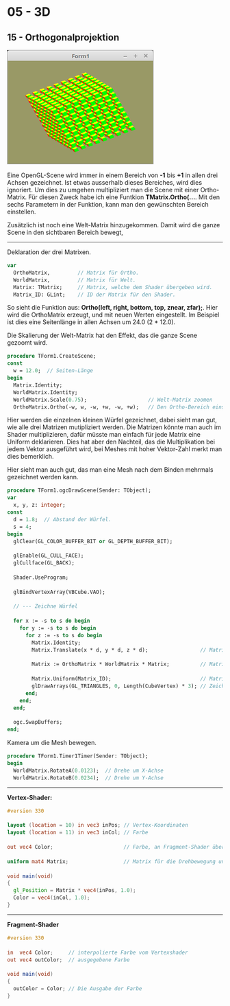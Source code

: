 # 05 - 3D
## 15 - Orthogonalprojektion

![image.png](image.png)

Eine OpenGL-Scene wird immer in einem Bereich von **-1** bis **+1** in allen drei Achsen gezeichnet. Ist etwas ausserhalb dieses Bereiches, wird dies ignoriert.
Um dies zu umgehen multipliziert man die Scene mit einer Ortho-Matrix.
Für diesen Zweck habe ich eine Funtkion **TMatrix.Ortho(...**. Mit den sechs Parametern in der Funktion, kann man den gewünschten Bereich einstellen.

Zusätzlich ist noch eine Welt-Matrix hinzugekommen. Damit wird die ganze Scene in den sichtbaren Bereich bewegt,

---
Deklaration der drei Matrixen.

```pascal
var
  OrthoMatrix,         // Matrix für Ortho.
  WorldMatrix,         // Matrix für Welt.
  Matrix: TMatrix;     // Matrix, welche dem Shader übergeben wird.
  Matrix_ID: GLint;    // ID der Matrix für den Shader.
```

So sieht die Funktion aus: **Ortho(left, right, bottom, top, znear, zfar);**.
Hier wird die OrthoMatrix erzeugt, und mit neuen Werten eingestellt.
Im Beispiel ist dies eine Seitenlänge in allen Achsen um 24.0 (2 * 12.0).

Die Skalierung der Welt-Matrix hat den Effekt, das die ganze Scene gezoomt wird.

```pascal
procedure TForm1.CreateScene;
const
  w = 12.0;  // Seiten-Länge
begin
  Matrix.Identity;
  WorldMatrix.Identity;
  WorldMatrix.Scale(0.75);                    // Welt-Matrix zoomen
  OrthoMatrix.Ortho(-w, w, -w, +w, -w, +w);   // Den Ortho-Bereich einstellen.
```

Hier werden die einzelnen kleinen Würfel gezeichnet, dabei sieht man gut, wie alle drei Matrizen mutipliziert werden.
Die Matrizen könnte man auch im Shader multiplizieren, dafür müsste man einfach für jede Matrix eine Uniform deklarieren.
Dies hat aber den Nachteil, das die Multiplikation bei jedem Vektor ausgeführt wird, bei Meshes mit hoher Vektor-Zahl merkt man dies bemerklich.

Hier sieht man auch gut, das man eine Mesh nach dem Binden mehrmals gezeichnet werden kann.

```pascal
procedure TForm1.ogcDrawScene(Sender: TObject);
var
  x, y, z: integer;
const
  d = 1.8;  // Abstand der Würfel.
  s = 4;
begin
  glClear(GL_COLOR_BUFFER_BIT or GL_DEPTH_BUFFER_BIT);

  glEnable(GL_CULL_FACE);
  glCullface(GL_BACK);

  Shader.UseProgram;

  glBindVertexArray(VBCube.VAO);

  // --- Zeichne Würfel

  for x := -s to s do begin
    for y := -s to s do begin
      for z := -s to s do begin
        Matrix.Identity;
        Matrix.Translate(x * d, y * d, z * d);                 // Matrix verschieben.

        Matrix := OrthoMatrix * WorldMatrix * Matrix;          // Matrizen multiplizieren.

        Matrix.Uniform(Matrix_ID);                             // Matrix dem Shader übergeben.
        glDrawArrays(GL_TRIANGLES, 0, Length(CubeVertex) * 3); // Zeichnet einen kleinen Würfel.
      end;
    end;
  end;

  ogc.SwapBuffers;
end;
```

Kamera um die Mesh bewegen.

```pascal
procedure TForm1.Timer1Timer(Sender: TObject);
begin
  WorldMatrix.RotateA(0.0123);  // Drehe um X-Achse
  WorldMatrix.RotateB(0.0234);  // Drehe um Y-Achse
```


---
**Vertex-Shader:**

```glsl
#version 330

layout (location = 10) in vec3 inPos; // Vertex-Koordinaten
layout (location = 11) in vec3 inCol; // Farbe

out vec4 Color;                       // Farbe, an Fragment-Shader übergeben

uniform mat4 Matrix;                  // Matrix für die Drehbewegung und Ortho

void main(void)
{
  gl_Position = Matrix * vec4(inPos, 1.0);
  Color = vec4(inCol, 1.0);
}

```


---
**Fragment-Shader**

```glsl
#version 330

in  vec4 Color;     // interpolierte Farbe vom Vertexshader
out vec4 outColor;  // ausgegebene Farbe

void main(void)
{
  outColor = Color; // Die Ausgabe der Farbe
}

```


